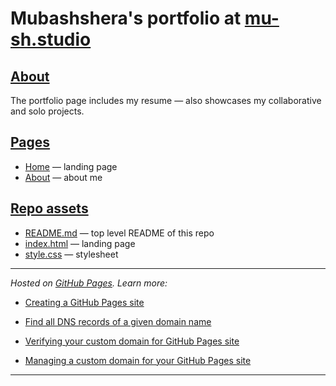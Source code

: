 # Mubashshera's portfolio at [mu-sh.studio](https://mu-sh.studio) 

## [About](#about)

The portfolio page includes my resume — also showcases my collaborative and solo projects. 

## [Pages](#pages)

* [Home](https://mu-sh.studio) — landing page
* [About](https://mu-sh.studio/about) — about me

## [Repo assets](#assets)

* [README.md](README.md) — top level README of this repo
* [index.html](index.html) — landing page
* [style.css](style.css) — stylesheet

***

*Hosted on [GitHub Pages](https://pages.github.com/). Learn more:* 

* [Creating a GitHub Pages site](https://docs.github.com/en/pages/getting-started-with-github-pages/creating-a-github-pages-site)

* [Find all DNS records of a given domain name](https://mxtoolbox.com/SuperTool.aspx)

* [Verifying your custom domain for GitHub Pages site](https://docs.github.com/en/pages/configuring-a-custom-domain-for-your-github-pages-site/verifying-your-custom-domain-for-github-pages)

* [Managing a custom domain for your GitHub Pages site](https://docs.github.com/en/pages/configuring-a-custom-domain-for-your-github-pages-site/managing-a-custom-domain-for-your-github-pages-site)

***